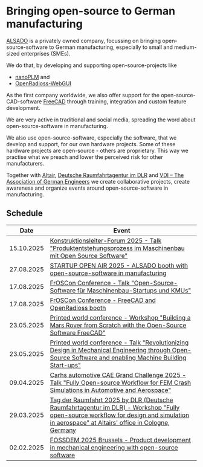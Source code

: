 # Bringing open-source to German manufacturing

[ALSADO](https://www.alsado.de) is a privately owned company, focussing on bringing open-source-software to German manufacturing, especially to small and medium-sized enterprises (SMEs).

We do that, by developing and supporting open-source-projects like 
- [nanoPLM](https://github.com/alekssadowski95/nanoPLM) and
- [OpenRadioss-WebGUI](https://github.com/alekssadowski95/OpenRadioss-WebGUI)

As the first company worldwide, we also offer support for the open-source-CAD-software [FreeCAD](https://github.com/FreeCAD/FreeCAD) through training, integration and custom feature development.

We are very active in traditional and social media, spreading the word about open-source-software in manufacturing.

We also use open-source-software, especially the software, that we develop and support, for our own hardware projects. Some of these hardware projects are open-source - others are proprietary. This way we practise what we preach and lower the perceived risk for other manufacturers.

Together with [Altair](https://altair.com/), [Deutsche Raumfahrtagentur im DLR](https://www.dlr.de/de/ar) and [VDI – The Association of German Engineers](https://www.vdi.de/en/home) we create collaborative projects, create awareness and organize events around open-source-software in manufacturing.


## Schedule

| Date | Event |
| ----- | ------- |
| 15.10.2025 | [Konstruktionsleiter-Forum 2025 - Talk "Produktentstehungsprozess im Maschinenbau mit Open Source Software"](https://www.konstruktionsleiter-forum.de/programm) |
| 27.08.2025 | [STARTUP OPEN AIR 2025 - ALSADO booth with open-source-software in manufacturing](https://www.digitalhub.de/soa/startups) |
| 17.08.2025 | [FrOSCon Conference - Talk "Open-Source-Software für Maschinenbau-Startups und KMUs"](https://programm.froscon.org/froscon2025/talk/d45368ca-879c-416b-aabf-173ebe85d17e/) |
| 17.08.2025 | [FrOSCon Conference - FreeCAD and OpenRadioss booth](https://froscon.org/programm/aussteller/) |
| 23.05.2025 | [Printed world conference - Workshop "Building a Mars Rover from Scratch with the Open-Source Software FreeCAD"](https://printed-amsterdam.com/schedule) |
| 23.05.2025 | [Printed world conference - Talk "Revolutionizing Design in Mechanical Engineering through Open-Source Software and enabling Machine Building Start-ups"](https://printed-amsterdam.com/schedule) |
| 09.04.2025 | [Carhs automotive CAE Grand Challenge 2025 - Talk "Fully Open-source Workflow for FEM Crash Simulations in Automotive and Aerospace"](https://www.carhs.de/en/grand-challenge-program.html) |
| 29.03.2025 | [Tag der Raumfahrt 2025 by DLR (Deutsche Raumfahrtagentur im DLR) - Workshop "Fully open-source workflow for design and simulation in aerospace" at Altairs' office in Cologne, Germany](https://www.tagderraumfahrt25.de/teilnehmer/alsado/) |
| 02.02.2025 | [FOSSDEM 2025 Brussels - Product development in mechanical engineering with open-source software](https://fosdem.org/2025/schedule/event/fosdem-2025-4534-product-development-in-mechanical-engineering-with-open-source-software/) |
